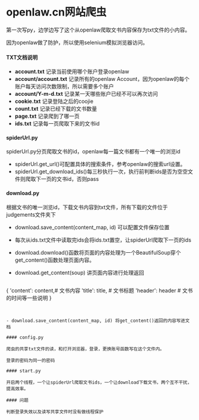 # openlaw.cn网站爬虫

第一次写py，边学边写了这个从openlaw爬取文书内容保存为txt文件的小内容。

因为openlaw做了防护，所以使用selenium模拟浏览器访问。

#### TXT文档说明

- **account.txt** 记录当前使用哪个账户登录openlaw
- **account/account.txt** 记录所有的openlaw Account，因为openlaw的每个账户每天访问次数限制，所以需要多个账户
- **account/Y-m-d.txt** 记录某一天哪些账户已经不可以再次访问
- **cookie.txt** 记录登陆之后的coojie
- **count.txt** 记录已经下载的文书数量
- **page.txt** 记录爬到了哪一页
- **ids.txt** 记录每一页爬取下来的文书id

#### spiderUrl.py

spiderUrl.py分页爬取文书的id，openlaw每一篇文书都有一个唯一的浏览id

- spiderUrl.get_url()可配置具体的搜索条件，参考openlaw的搜索url设置。
- spiderUrl.get_download_ids()每三秒执行一次，执行前判断ids是否为空空文件则爬取下一页的文书id，否则pass

#### download.py

根据文书的唯一浏览id，下载文书内容到txt文件，所有下载的文件位于judgements文件夹下

- download.save_content(content_map, id) 可以配置文件保存位置

- 每次从ids.txt文件中读取完ids会将ids.txt置空，让spiderUrl爬取下一页的ids

- download.download()函数将页面的内容处理为一个BeautifulSoup穿个get_content()函数处理页面内容。

- download.get_content(soup) 讲页面内容进行处理返回


  ```
 {
  'content': content,# 文书内容
  'title': title, # 文书标题
  'header': header # 文书的时间等一些说明
 }
  ```


- download.save_content(content_map, id) 将get_content()返回的内容写进文档

#### config.py

爬虫的共享txt文件的读，和打开浏览器，登录，更换账号函数写在这个文件内。

登录的密码为同一的密码

#### start.py

开启两个线程，一个让spiderUrl爬取文书ids，一个让download下载文书，两个互不干扰，提高效率。

#### 问题

判断登录失效以及读写共享文件时没有做线程保护